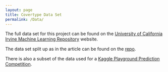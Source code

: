 ```yaml
---
layout: page
title: Covertype Data Set
permalink: /Data/
---
```


The full data set for this project can be found on the [University of California Irvine Machine Learning Repository](https://archive.ics.uci.edu/ml/datasets/Covertype) website. 

The data set split up as in the article can be found on the [repo](https://github.com/tulimid1/what-is-covering-me). 

There is also a subset of the data used for a [Kaggle Playground Prediction Competition](https://www.kaggle.com/competitions/forest-cover-type-prediction/overview). 
